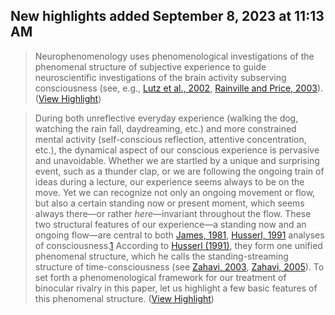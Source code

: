 ## New highlights added September 8, 2023 at 11:13 AM

> Neurophenomenology uses phenomenological investigations of the phenomenal structure of subjective experience to guide neuroscientific investigations of the brain activity subserving consciousness (see, e.g., [Lutz et al., 2002](https://www.sciencedirect.com/science/article/pii/S1053810007000694?via%3Dihub#bib59), [Rainville and Price, 2003](https://www.sciencedirect.com/science/article/pii/S1053810007000694?via%3Dihub#bib69)). ([View Highlight](https://read.readwise.io/read/01h9t0cnf4hbdw7ah41tvkrg9r))


> During both unreflective everyday experience (walking the dog, watching the rain fall, daydreaming, etc.) and more constrained mental activity (self-conscious reflection, attentive concentration, etc.), the dynamical aspect of our conscious experience is pervasive and unavoidable. Whether we are startled by a unique and surprising event, such as a thunder clap, or we are following the ongoing train of ideas during a lecture, our experience seems always to be on the move. Yet we can recognize not only an ongoing movement or flow, but also a certain standing now or present moment, which seems always there—or rather *here*—invariant throughout the flow. These two structural features of our experience—a standing now and an ongoing flow—are central to both [James, 1981](https://www.sciencedirect.com/science/article/pii/S1053810007000694?via%3Dihub#bib40), [Husserl, 1991](https://www.sciencedirect.com/science/article/pii/S1053810007000694?via%3Dihub#bib36) analyses of consciousness.[1](https://www.sciencedirect.com/science/article/pii/S1053810007000694?via%3Dihub#fn1) According to [Husserl (1991)](https://www.sciencedirect.com/science/article/pii/S1053810007000694?via%3Dihub#bib36), they form one unified phenomenal structure, which he calls the standing-streaming structure of time-consciousness (see [Zahavi, 2003](https://www.sciencedirect.com/science/article/pii/S1053810007000694?via%3Dihub#bib91), [Zahavi, 2005](https://www.sciencedirect.com/science/article/pii/S1053810007000694?via%3Dihub#bib92)). To set forth a phenomenological framework for our treatment of binocular rivalry in this paper, let us highlight a few basic features of this phenomenal structure. ([View Highlight](https://read.readwise.io/read/01h9t0ejm0hz8ch8f9wyzwf126))

